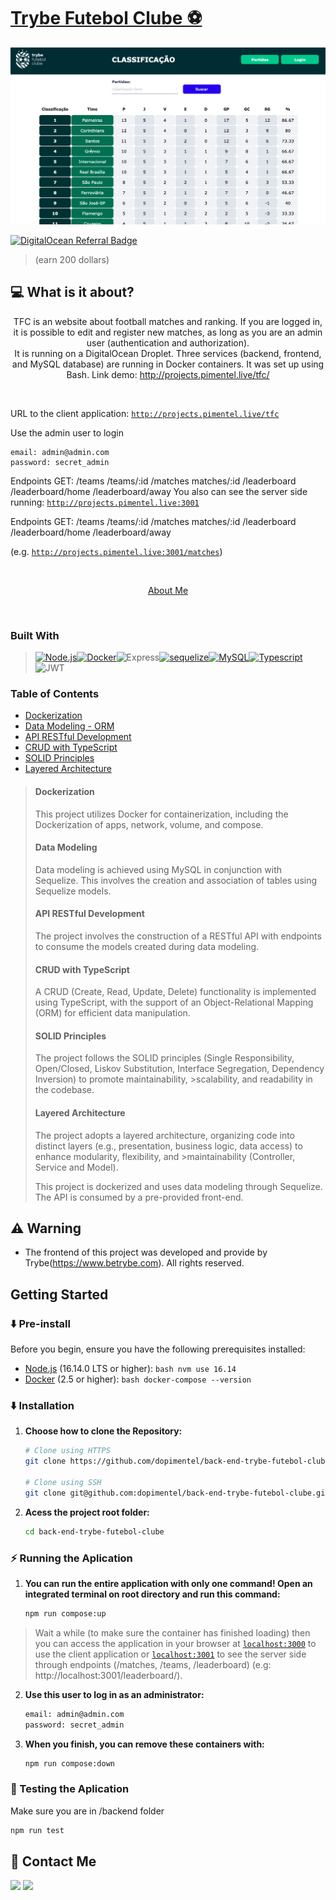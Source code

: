 # [Trybe Futebol Clube ⚽](http://167.99.175.103:3000/leaderboard)

[![Site preview](/app/frontend/public/social-media.png)](http://167.99.175.103:3000/leaderboard)

[![DigitalOcean Referral Badge](https://web-platforms.sfo2.cdn.digitaloceanspaces.com/WWW/Badge%202.svg)](https://www.digitalocean.com/?refcode=88bf4cedf02b&utm_campaign=Referral_Invite&utm_medium=Referral_Program&utm_source=badge)

>(earn 200 dollars)


## 💻 What is it about?

<p align="center">
    TFC is an website about football matches and ranking. If you are logged in, it is possible to edit and register new matches, as long as you are an admin user (authentication and authorization).
   <br>
   It is running on a DigitalOcean Droplet. Three services (backend, frontend, and MySQL database) are running in Docker containers. It was set up using Bash. Link demo:
    <a href="http://projects.pimentel.live/tfc">http://projects.pimentel.live/tfc/</a>
   <br>
  </p>
</p>

<br>


URL to the client application: [`http://projects.pimentel.live/tfc`](http://projects.pimentel.live/tfc)

Use the admin user to login
    
    email: admin@admin.com
    password: secret_admin

Endpoints GET: /teams /teams/:id /matches matches/:id /leaderboard /leaderboard/home /leaderboard/away
You also can see the server side running: [`http://projects.pimentel.live:3001`](http://projects.pimentel.live:3001)

Endpoints GET: /teams /teams/:id /matches matches/:id /leaderboard /leaderboard/home /leaderboard/away

(e.g. [`http://projects.pimentel.live:3001/matches`](http://projects.pimentel.live:3001/matches))

<br>

<p align="center">
    <a href="https://dopimentel.github.io">About Me</a>
</p>
<br>

### Built With

> [![Node.js][Node.js]][Node.js-url][![Docker][Docker]][Docker-url]![Express][Express][![sequelize][sequelize]][sequelize-url][![MySQL][MySQL]][MySQL-url][![Typescript][Typescript]][Typescript-url]![JWT][JWT]

### Table of Contents

- [Dockerization](#dockerization)
- [Data Modeling - ORM](#data-modeling)
- [API RESTful Development](#api-restful-development)
- [CRUD with TypeScript](#crud-with-typescript)
- [SOLID Principles](#solid-principles)
- [Layered Architecture](#layered-architecture)

>#### Dockerization
>
>This project utilizes Docker for containerization, including the Dockerization of apps, network, volume, and compose.
>
>#### Data Modeling
>
>Data modeling is achieved using MySQL in conjunction with Sequelize. This involves the creation and association of tables using Sequelize models.
>
>#### API RESTful Development
>
>The project involves the construction of a RESTful API with endpoints to consume the models created during data modeling.
>
>#### CRUD with TypeScript
>
>A CRUD (Create, Read, Update, Delete) functionality is implemented using TypeScript, with the support of an Object-Relational Mapping (ORM) for efficient data manipulation.
>
>#### SOLID Principles
>
>The project follows the SOLID principles (Single Responsibility, Open/Closed, Liskov Substitution, Interface Segregation, Dependency Inversion) to promote maintainability, >scalability, and readability in the codebase.
>
>#### Layered Architecture
>
>The project adopts a layered architecture, organizing code into distinct layers (e.g., presentation, business logic, data access) to enhance modularity, flexibility, and >maintainability (Controller, Service and Model).
>
>
>This project is dockerized and uses data modeling through Sequelize. The API is consumed by a pre-provided front-end.

## ⚠ Warning

- The frontend of this project was developed and provide by Trybe(https://www.betrybe.com). All rights reserved.


## Getting Started
### ⬇️ Pre-install
Before you begin, ensure you have the following prerequisites installed:

- [Node.js](https://nodejs.org/) (16.14.0 LTS or higher): ```bash nvm use 16.14```
- [Docker](https://www.docker.com/) (2.5 or higher): ```bash docker-compose --version```


### ⬇️  Installation

1. **Choose how to clone the Repository:**
   ```bash
   # Clone using HTTPS
   git clone https://github.com/dopimentel/back-end-trybe-futebol-clube.git
   
   # Clone using SSH
   git clone git@github.com:dopimentel/back-end-trybe-futebol-clube.git
   
2. **Acess the project root folder:**
   ```bash
   cd back-end-trybe-futebol-clube

### ⚡ Running the Aplication

1. **You can run the entire application with only one command! Open an integrated terminal on root directory and run this command:**

    ```bash
    npm run compose:up
    ``` 
    

> Wait a while (to make sure the container has finished loading) then you can access the application in your browser at [`localhost:3000`](http://localhost:3000) to use the client application or [`localhost:3001`](http://localhost:3001) to see the server side through endpoints (/matches, /teams, /leaderboard) (e.g: http://localhost:3001/leaderboard/).


2. **Use this user to log in as an administrator:**
    
    ```bash
    email: admin@admin.com
    password: secret_admin
    ``` 


3. **When you finish, you can remove these containers with:**

   ```bash
   npm run compose:down
   ```

### 🧪 Testing the Aplication

Make sure you are in /backend folder
```bash
npm run test
```

## 💬 Contact Me

<div align="left" style="display: inline_block">
  
  <a href="https://www.linkedin.com/in/marcoscoutinho" target="_blank"><img height="28rem" src="https://img.shields.io/badge/LinkedIn-0077B5?style=for-the-badge&logo=linkedin&logoColor=white"></a> 
  <a href = "mailto:mpc_marcos@hotmail.com"><img height="28rem" src="https://img.shields.io/badge/outlook-0078D4?style=for-the-badge&logo=microsoftoutlook&logoColor=white" target="_blank"></a>
</div>

<!-- ## 📄 Licença

Esse projeto está sob licença. Veja o arquivo [LICENÇA](LICENSE.md) para mais detalhes.

[⬆ Voltar ao topo](#nome-do-projeto)<br> -->

[Javascript]: https://img.shields.io/badge/javascript-F7DF1E?style=for-the-badge&logo=javascript&logoColor=white
[Javascript-url]: https://developer.mozilla.org/pt-BR/docs/Web/JavaScript
[React.js]: https://img.shields.io/badge/React-20232A?style=for-the-badge&logo=react&logoColor=61DAFB
[React-url]: https://reactjs.org/
[MUI]: https://img.shields.io/badge/material_ui-007FFF?style=for-the-badge&logo=mui&logoColor=white
[MUI-url]: https://img.shields.io/badge/material_ui-007FFF?style=for-the-badge&logo=mui&logoColor=white
[Node.js]: https://img.shields.io/badge/node.js-339933?style=for-the-badge&logo=node.js&logoColor=white
[Node.js-url]: https://nodejs.org/
[Docker]: https://img.shields.io/badge/docker-2496ED?style=for-the-badge&logo=docker&logoColor=white
[Docker-url]: https://www.docker.com/
[MySQL]: https://img.shields.io/badge/mysql-4479A1?style=for-the-badge&logo=mysql&logoColor=white
[MySQL-url]: https://dev.mysql.com/doc/
[sequelize]: https://img.shields.io/badge/sequelize-52B0E7?style=for-the-badge&logo=sequelize&logoColor=white
[sequelize-url]: https://sequelize.org/
[Typescript]: https://img.shields.io/badge/typescript-3178C6?style=for-the-badge&logo=typescript&logoColor=white
[Typescript-url]: https://www.typescriptlang.org/
[DigitalOcean]: https://img.shields.io/badge/Digital_Ocean-0080FF?style=for-the-badge&logo=DigitalOcean&logoColor=white

[MySQL]: https://img.shields.io/badge/mysql-4479A1?style=for-the-badge&logo=mysql&logoColor=white
[MySQL-url]: https://dev.mysql.com/doc/
[Node.js]: https://img.shields.io/badge/node.js-339933?style=for-the-badge&logo=node.js&logoColor=white
[Node.js-url]: https://nodejs.org/
[Typescript]: https://img.shields.io/badge/typescript-3178C6?style=for-the-badge&logo=typescript&logoColor=white
[Typescript-url]: https://www.typescriptlang.org/
[Typescript-url]: https://www.typescriptlang.org/
[Docker]: https://img.shields.io/badge/docker-2496ED?style=for-the-badge&logo=docker&logoColor=white
[Docker-url]: https://www.docker.com/
[Sequelize]: https://img.shields.io/badge/Sequelize-52B0E7?style=for-the-badge&logo=Sequelize&logoColor=white
[Sequelize-url]: https://github.com/dopimentel/back-end-trybe-futebol-clube
[Express]: https://img.shields.io/badge/Express%20js-000000?style=for-the-badge&logo=express&logoColor=white
[Express-url]: https://github.com/dopimentel/back-end-trybe-futebol-clube
[JWT]: https://img.shields.io/badge/JWT-000000?style=for-the-badge&logo=JSON%20web%20tokens&logoColor=white
[JWT-url]: https://github.com/dopimentel/back-end-trybe-futebol-clube
[Python]: https://img.shields.io/badge/python-3670A0?style=for-the-badge&logo=python&logoColor=ffdd54
[Railway]: https://img.shields.io/badge/Railway-131415?style=for-the-badge&logo=railway&logoColor=white
[Postman]: https://img.shields.io/badge/Postman-FF6C37?style=for-the-badge&logo=Postman&logoColor=white
[TsNode]: https://img.shields.io/badge/ts--node-3178C6?style=for-the-badge&logo=ts-node&logoColor=white
[NPM]: https://img.shields.io/badge/npm-CB3837?style=for-the-badge&logo=npm&logoColor=white

